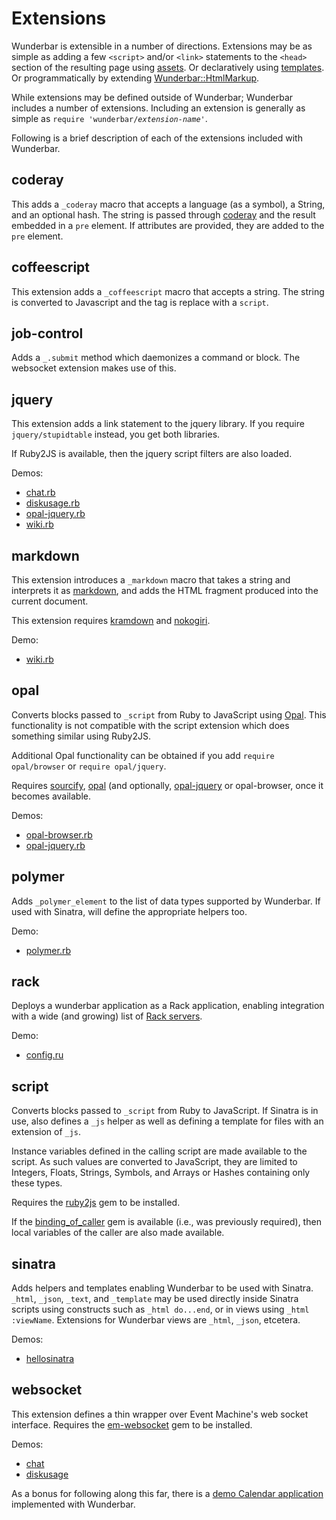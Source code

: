 Extensions
===

Wunderbar is extensible in a number of directions.  Extensions may be as
simple as adding a few `<script>` and/or `<link>` statements to the `<head>`
section of the resulting page using
[assets](https://github.com/rubys/wunderbar/blob/master/lib/wunderbar/asset.rb).
Or declaratively using
[templates](https://github.com/rubys/wunderbar/blob/master/docs/Modularity.md#templates).
Or programmatically by extending
[Wunderbar::HtmlMarkup](http://rubydoc.info/gems/wunderbar/0.19.0/Wunderbar/HtmlMarkup).

While extensions may be defined outside of Wunderbar; Wunderbar includes a
number of extensions.  Including an extension is generally as simple as
<code>require 'wunderbar/<em>extension-name</em>'</code>.

Following is a brief description of each of the extensions included with
Wunderbar.

coderay
---

This adds a `_coderay` macro that accepts a language (as a symbol), a String,
and an optional hash.  The string is passed through
[coderay](http://coderay.rubychan.de/) and the result embedded in a `pre`
element.  If attributes are provided, they are added to the `pre` element.

coffeescript
---

This extension adds a `_coffeescript` macro that accepts a string.  The string
is converted to Javascript and the tag is replace with a `script`.

job-control
---

Adds a `_.submit` method which daemonizes a command or block.  The websocket
extension makes use of this.

jquery
---

This extension adds a link statement to the jquery library.  If you require
`jquery/stupidtable` instead, you get both libraries.

If Ruby2JS is available, then the jquery script filters are also loaded.

Demos:
* [chat.rb](https://github.com/rubys/wunderbar/blob/master/demo/chat.rb)
* [diskusage.rb](https://github.com/rubys/wunderbar/blob/master/demo/diskusage.rb)
* [opal-jquery.rb](https://github.com/rubys/wunderbar/blob/master/demo/opal-jquery.rb)
* [wiki.rb](https://github.com/rubys/wunderbar/blob/master/demo/wiki.rb)

markdown
---

This extension introduces a `_markdown` macro that takes a string and
interprets it as [markdown](http://daringfireball.net/projects/markdown/),
and adds the HTML fragment produced into the current document.

This extension requires [kramdown](http://rubygems.org/gems/kramdown) and
[nokogiri](http://rubygems.org/gems/nokogiri).

Demo:
* [wiki.rb](https://github.com/rubys/wunderbar/blob/master/demo/wiki.rb)

opal
---

Converts blocks passed to `_script` from Ruby to JavaScript using
[Opal](http://opalrb.org/).  This functionality is not compatible with the
script extension which does something similar using Ruby2JS.

Additional Opal functionality can be obtained if you add 
`require opal/browser` or `require opal/jquery`.

Requires [sourcify](http://rubygems.org/gems/sourcify),
[opal](http://rubygems.org/gems/opal) (and optionally,
[opal-jquery](http://rubygems.org/gems/opal-jquery) or opal-browser, once it
becomes available.

Demos:
* [opal-browser.rb](https://github.com/rubys/wunderbar/blob/master/demo/opal-browser.rb)
* [opal-jquery.rb](https://github.com/rubys/wunderbar/blob/master/demo/opal-jquery.rb)

polymer
---

Adds `_polymer_element` to the list of data types supported by Wunderbar.
If used with Sinatra, will define the appropriate helpers too.

Demo:
* [polymer.rb](https://github.com/rubys/wunderbar/blob/master/demo/polymer.rb)

rack
---

Deploys a wunderbar application as a Rack application, enabling integration
with a wide (and growing) list of 
[Rack servers](http://rack.rubyforge.org/doc/).

Demo:
* [config.ru](https://github.com/rubys/wunderbar/blob/master/demo/config.ru)

script
---

Converts blocks passed to `_script` from Ruby to JavaScript.  If Sinatra is in
use, also defines a `_js` helper as well as defining a template for files with
an extension of `_js`.

Instance variables defined in the calling script are made available to the
script.  As such values are converted to JavaScript, they are limited to
Integers, Floats, Strings, Symbols, and Arrays or Hashes containing only these
types.

Requires the [ruby2js](http://rubygems.org/gems/ruby2js/) gem to be installed.

If the [binding_of_caller](https://rubygems.org/gems/binding_of_caller) gem is
available (i.e., was previously required), then local variables of the caller
are also made available.

sinatra
---

Adds helpers and templates enabling Wunderbar to be used with Sinatra.
`_html`, `_json`, `_text`, and `_template` may be used directly inside Sinatra
scripts using constructs such as `_html do...end`, or in views using 
`_html :viewName`.  Extensions for Wunderbar views are `_html`, `_json`,
etcetera.

Demos:
* [hellosinatra](https://github.com/rubys/wunderbar/blob/master/demo/hellosinatra.rb)

websocket
---

This extension defines a thin wrapper over Event Machine's web socket
interface.  Requires the [em-websocket](http://rubygems.org/gems/em-websocket)
gem to be installed.

Demos:
* [chat](https://github.com/rubys/wunderbar/blob/master/demo/chat.rb)
* [diskusage](https://github.com/rubys/wunderbar/blob/master/demo/diskusage.rb)

As a bonus for following along this far, there is a 
[demo Calendar application](../demo/calendar/README.md) implemented with Wunderbar. 
